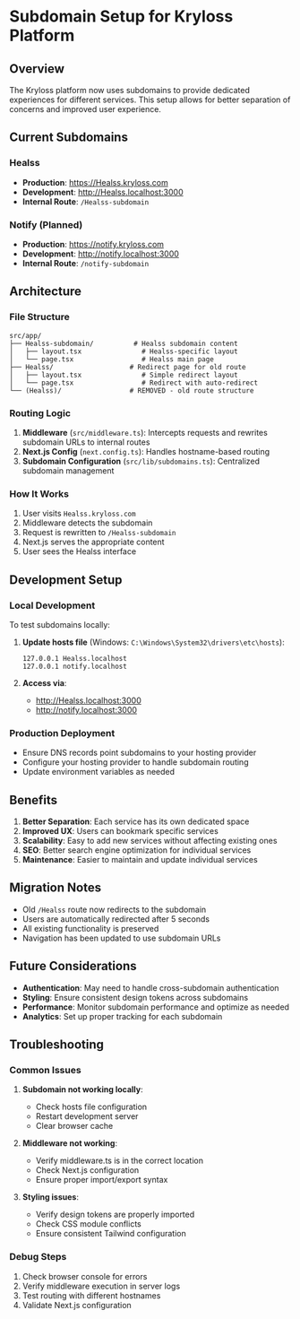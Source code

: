 # Subdomain Setup for Kryloss Platform

## Overview

The Kryloss platform now uses subdomains to provide dedicated experiences for different services. This setup allows for better separation of concerns and improved user experience.

## Current Subdomains

### Healss
- **Production**: https://Healss.kryloss.com
- **Development**: http://Healss.localhost:3000
- **Internal Route**: `/Healss-subdomain`

### Notify (Planned)
- **Production**: https://notify.kryloss.com
- **Development**: http://notify.localhost:3000
- **Internal Route**: `/notify-subdomain`

## Architecture

### File Structure
```
src/app/
├── Healss-subdomain/          # Healss subdomain content
│   ├── layout.tsx               # Healss-specific layout
│   └── page.tsx                 # Healss main page
├── Healss/                   # Redirect page for old route
│   ├── layout.tsx               # Simple redirect layout
│   └── page.tsx                 # Redirect with auto-redirect
└── (Healss)/                 # REMOVED - old route structure
```

### Routing Logic

1. **Middleware** (`src/middleware.ts`): Intercepts requests and rewrites subdomain URLs to internal routes
2. **Next.js Config** (`next.config.ts`): Handles hostname-based routing
3. **Subdomain Configuration** (`src/lib/subdomains.ts`): Centralized subdomain management

### How It Works

1. User visits `Healss.kryloss.com`
2. Middleware detects the subdomain
3. Request is rewritten to `/Healss-subdomain`
4. Next.js serves the appropriate content
5. User sees the Healss interface

## Development Setup

### Local Development
To test subdomains locally:

1. **Update hosts file** (Windows: `C:\Windows\System32\drivers\etc\hosts`):
   ```
   127.0.0.1 Healss.localhost
   127.0.0.1 notify.localhost
   ```

2. **Access via**:
   - http://Healss.localhost:3000
   - http://notify.localhost:3000

### Production Deployment
- Ensure DNS records point subdomains to your hosting provider
- Configure your hosting provider to handle subdomain routing
- Update environment variables as needed

## Benefits

1. **Better Separation**: Each service has its own dedicated space
2. **Improved UX**: Users can bookmark specific services
3. **Scalability**: Easy to add new services without affecting existing ones
4. **SEO**: Better search engine optimization for individual services
5. **Maintenance**: Easier to maintain and update individual services

## Migration Notes

- Old `/Healss` route now redirects to the subdomain
- Users are automatically redirected after 5 seconds
- All existing functionality is preserved
- Navigation has been updated to use subdomain URLs

## Future Considerations

- **Authentication**: May need to handle cross-subdomain authentication
- **Styling**: Ensure consistent design tokens across subdomains
- **Performance**: Monitor subdomain performance and optimize as needed
- **Analytics**: Set up proper tracking for each subdomain

## Troubleshooting

### Common Issues

1. **Subdomain not working locally**:
   - Check hosts file configuration
   - Restart development server
   - Clear browser cache

2. **Middleware not working**:
   - Verify middleware.ts is in the correct location
   - Check Next.js configuration
   - Ensure proper import/export syntax

3. **Styling issues**:
   - Verify design tokens are properly imported
   - Check CSS module conflicts
   - Ensure consistent Tailwind configuration

### Debug Steps

1. Check browser console for errors
2. Verify middleware execution in server logs
3. Test routing with different hostnames
4. Validate Next.js configuration
